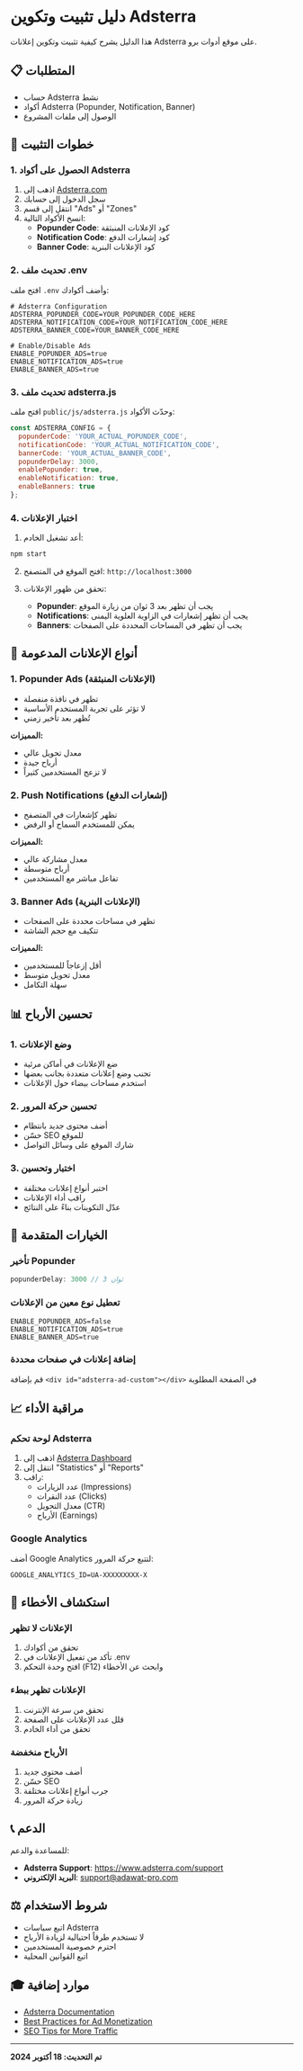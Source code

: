 # دليل تثبيت وتكوين Adsterra

هذا الدليل يشرح كيفية تثبيت وتكوين إعلانات Adsterra على موقع أدوات برو.

## 📋 المتطلبات

- حساب Adsterra نشط
- أكواد Adsterra (Popunder, Notification, Banner)
- الوصول إلى ملفات المشروع

## 🚀 خطوات التثبيت

### 1. الحصول على أكواد Adsterra

1. اذهب إلى [Adsterra.com](https://www.adsterra.com)
2. سجل الدخول إلى حسابك
3. انتقل إلى قسم "Ads" أو "Zones"
4. انسخ الأكواد التالية:
   - **Popunder Code**: كود الإعلانات المنبثقة
   - **Notification Code**: كود إشعارات الدفع
   - **Banner Code**: كود الإعلانات البنرية

### 2. تحديث ملف .env

افتح ملف `.env` وأضف أكوادك:

```env
# Adsterra Configuration
ADSTERRA_POPUNDER_CODE=YOUR_POPUNDER_CODE_HERE
ADSTERRA_NOTIFICATION_CODE=YOUR_NOTIFICATION_CODE_HERE
ADSTERRA_BANNER_CODE=YOUR_BANNER_CODE_HERE

# Enable/Disable Ads
ENABLE_POPUNDER_ADS=true
ENABLE_NOTIFICATION_ADS=true
ENABLE_BANNER_ADS=true
```

### 3. تحديث ملف adsterra.js

افتح ملف `public/js/adsterra.js` وحدّث الأكواد:

```javascript
const ADSTERRA_CONFIG = {
  popunderCode: 'YOUR_ACTUAL_POPUNDER_CODE',
  notificationCode: 'YOUR_ACTUAL_NOTIFICATION_CODE',
  bannerCode: 'YOUR_ACTUAL_BANNER_CODE',
  popunderDelay: 3000,
  enablePopunder: true,
  enableNotification: true,
  enableBanners: true
};
```

### 4. اختبار الإعلانات

1. أعد تشغيل الخادم:
```bash
npm start
```

2. افتح الموقع في المتصفح: `http://localhost:3000`

3. تحقق من ظهور الإعلانات:
   - **Popunder**: يجب أن تظهر بعد 3 ثوان من زيارة الموقع
   - **Notifications**: يجب أن تظهر إشعارات في الزاوية العلوية اليمنى
   - **Banners**: يجب أن تظهر في المساحات المحددة على الصفحات

## 🎯 أنواع الإعلانات المدعومة

### 1. Popunder Ads (الإعلانات المنبثقة)
- تظهر في نافذة منفصلة
- لا تؤثر على تجربة المستخدم الأساسية
- تُظهر بعد تأخير زمني

**المميزات:**
- معدل تحويل عالي
- أرباح جيدة
- لا تزعج المستخدمين كثيراً

### 2. Push Notifications (إشعارات الدفع)
- تظهر كإشعارات في المتصفح
- يمكن للمستخدم السماح أو الرفض

**المميزات:**
- معدل مشاركة عالي
- أرباح متوسطة
- تفاعل مباشر مع المستخدمين

### 3. Banner Ads (الإعلانات البنرية)
- تظهر في مساحات محددة على الصفحات
- تتكيف مع حجم الشاشة

**المميزات:**
- أقل إزعاجاً للمستخدمين
- معدل تحويل متوسط
- سهلة التكامل

## 📊 تحسين الأرباح

### 1. وضع الإعلانات
- ضع الإعلانات في أماكن مرئية
- تجنب وضع إعلانات متعددة بجانب بعضها
- استخدم مساحات بيضاء حول الإعلانات

### 2. تحسين حركة المرور
- أضف محتوى جديد بانتظام
- حسّن SEO للموقع
- شارك الموقع على وسائل التواصل

### 3. اختبار وتحسين
- اختبر أنواع إعلانات مختلفة
- راقب أداء الإعلانات
- عدّل التكوينات بناءً على النتائج

## 🔧 الخيارات المتقدمة

### تأخير Popunder
```javascript
popunderDelay: 3000 // 3 ثوان
```

### تعطيل نوع معين من الإعلانات
```env
ENABLE_POPUNDER_ADS=false
ENABLE_NOTIFICATION_ADS=true
ENABLE_BANNER_ADS=true
```

### إضافة إعلانات في صفحات محددة
قم بإضافة `<div id="adsterra-ad-custom"></div>` في الصفحة المطلوبة

## 📈 مراقبة الأداء

### لوحة تحكم Adsterra
1. اذهب إلى [Adsterra Dashboard](https://www.adsterra.com)
2. انتقل إلى "Statistics" أو "Reports"
3. راقب:
   - عدد الزيارات (Impressions)
   - عدد النقرات (Clicks)
   - معدل التحويل (CTR)
   - الأرباح (Earnings)

### Google Analytics
أضف Google Analytics لتتبع حركة المرور:

```env
GOOGLE_ANALYTICS_ID=UA-XXXXXXXXX-X
```

## 🚨 استكشاف الأخطاء

### الإعلانات لا تظهر
1. تحقق من أكوادك
2. تأكد من تفعيل الإعلانات في .env
3. افتح وحدة التحكم (F12) وابحث عن الأخطاء

### الإعلانات تظهر ببطء
1. تحقق من سرعة الإنترنت
2. قلل عدد الإعلانات على الصفحة
3. تحقق من أداء الخادم

### الأرباح منخفضة
1. أضف محتوى جديد
2. حسّن SEO
3. جرب أنواع إعلانات مختلفة
4. زيادة حركة المرور

## 📞 الدعم

للمساعدة والدعم:
- **Adsterra Support**: https://www.adsterra.com/support
- **البريد الإلكتروني**: support@adawat-pro.com

## ⚖️ شروط الاستخدام

- اتبع سياسات Adsterra
- لا تستخدم طرقاً احتيالية لزيادة الأرباح
- احترم خصوصية المستخدمين
- اتبع القوانين المحلية

## 🎓 موارد إضافية

- [Adsterra Documentation](https://www.adsterra.com/help)
- [Best Practices for Ad Monetization](https://www.adsterra.com/blog)
- [SEO Tips for More Traffic](https://www.adsterra.com/blog)

---

**تم التحديث: 18 أكتوبر 2024**

